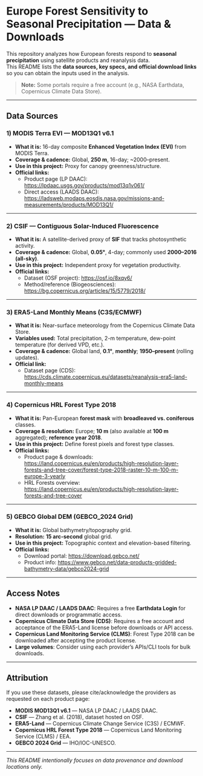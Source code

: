# Europe Forest Sensitivity to Seasonal Precipitation — Data & Downloads

This repository analyzes how European forests respond to **seasonal precipitation** using satellite products and reanalysis data.  
This README lists the **data sources, key specs, and official download links** so you can obtain the inputs used in the analysis.

> **Note:** Some portals require a free account (e.g., NASA Earthdata, Copernicus Climate Data Store).

---

## Data Sources

### 1) MODIS Terra EVI — **MOD13Q1 v6.1**
- **What it is:** 16-day composite **Enhanced Vegetation Index (EVI)** from MODIS Terra.
- **Coverage & cadence:** Global, **250 m**, 16-day; ~2000–present.
- **Use in this project:** Proxy for canopy greenness/structure.
- **Official links:**
  - Product page (LP DAAC): https://lpdaac.usgs.gov/products/mod13q1v061/
  - Direct access (LAADS DAAC): https://ladsweb.modaps.eosdis.nasa.gov/missions-and-measurements/products/MOD13Q1/

---

### 2) CSIF — **Contiguous Solar-Induced Fluorescence**
- **What it is:** A satellite-derived proxy of **SIF** that tracks photosynthetic activity.
- **Coverage & cadence:** Global, **0.05°**, 4-day; commonly used **2000–2016 (all-sky)**.
- **Use in this project:** Independent proxy for vegetation productivity.
- **Official links:**
  - Dataset (OSF project): https://osf.io/8xqy6/
  - Method/reference (Biogeosciences): https://bg.copernicus.org/articles/15/5779/2018/

---

### 3) ERA5-Land Monthly Means (C3S/ECMWF)
- **What it is:** Near-surface meteorology from the Copernicus Climate Data Store.
- **Variables used:** Total precipitation, 2-m temperature, dew-point temperature (for derived VPD, etc.).
- **Coverage & cadence:** Global land, **0.1°**, **monthly**; **1950–present** (rolling updates).
- **Official link:**
  - Dataset page (CDS): https://cds.climate.copernicus.eu/datasets/reanalysis-era5-land-monthly-means

---

### 4) Copernicus HRL **Forest Type 2018**
- **What it is:** Pan-European **forest mask** with **broadleaved vs. coniferous** classes.
- **Coverage & resolution:** Europe; **10 m** (also available at **100 m** aggregated); **reference year 2018**.
- **Use in this project:** Define forest pixels and forest type classes.
- **Official links:**
  - Product page & downloads:  
    https://land.copernicus.eu/en/products/high-resolution-layer-forests-and-tree-cover/forest-type-2018-raster-10-m-100-m-europe-3-yearly
  - HRL Forests overview:  
    https://land.copernicus.eu/en/products/high-resolution-layer-forests-and-tree-cover

---

### 5) GEBCO Global DEM (GEBCO_2024 Grid)
- **What it is:** Global bathymetry/topography grid.
- **Resolution:** **15 arc-second** global grid.
- **Use in this project:** Topographic context and elevation-based filtering.
- **Official links:**
  - Download portal: https://download.gebco.net/
  - Product info: https://www.gebco.net/data-products-gridded-bathymetry-data/gebco2024-grid

---

## Access Notes

- **NASA LP DAAC / LAADS DAAC**: Requires a free **Earthdata Login** for direct downloads or programmatic access.
- **Copernicus Climate Data Store (CDS)**: Requires a free account and acceptance of the ERA5-Land license before downloads or API access.
- **Copernicus Land Monitoring Service (CLMS)**: Forest Type 2018 can be downloaded after accepting the product license.
- **Large volumes**: Consider using each provider’s APIs/CLI tools for bulk downloads.

---

## Attribution

If you use these datasets, please cite/acknowledge the providers as requested on each product page:

- **MODIS MOD13Q1 v6.1** — NASA LP DAAC / LAADS DAAC.  
- **CSIF** — Zhang et al. (2018), dataset hosted on OSF.  
- **ERA5-Land** — Copernicus Climate Change Service (C3S) / ECMWF.  
- **Copernicus HRL Forest Type 2018** — Copernicus Land Monitoring Service (CLMS) / EEA.  
- **GEBCO 2024 Grid** — IHO/IOC-UNESCO.

---

*This README intentionally focuses on data provenance and download locations only.*
